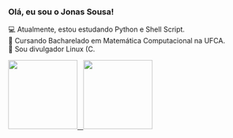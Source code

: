 ### Olá, eu sou o Jonas Sousa!
:computer: Atualmente, estou estudando Python e Shell Script.<br>
:pencil: Cursando Bacharelado em Matemática Computacional na UFCA.<br>
:penguin: Sou divulgador Linux (C.<br>

<div align="Left">
  <a href="https://github.com/cjs-13">
  <img height="140em" src="https://github-readme-stats.vercel.app/api?username=cjs-13&show_icons=true&theme=dark&include_all_commits=true&count_private=true"/>
  &nbsp
  <img height="140em" src="https://github-readme-stats.vercel.app/api/top-langs/?username=cjs-13&layout=compact&langs_count=7&theme=dark"/>
</div>



  
